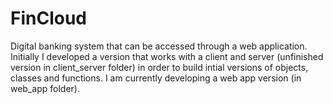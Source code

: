# FinCloud
Digital banking system that can be accessed through a web application.
Initially I developed a version that works with a client and server (unfinished version in client_server folder) in order to build intial versions of objects, classes and functions. I am currently developing a web app version (in web_app folder).
